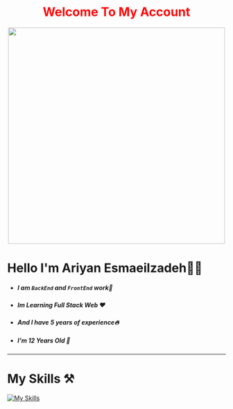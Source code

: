 <h1 align="center" style="color:red;">Welcome To My Account</h1>

<div align="center">
	<img width="500" radius="10px"
src="https://camo.githubusercontent.com/19db51af5f90f1b152bc0b9078f5fe97053955be5074f03f17019c70345bdcdb/68747470733a2f2f6d69726f2e6d656469756d2e636f6d2f6d61782f313336302f302a37513379765349765f7430696f4a2d5a2e676966" >
</div>


# Hello I'm Ariyan Esmaeilzadeh👩‍💻

* ##### I am `BackEnd` and `FrontEnd` work🏢
* ##### Im Learning Full Stack Web ♥️
* ##### And I have 5 years of experience🔥
* ##### I'm 12 Years Old 🌲
--- 

# My Skills ⚒️


[![My Skills](https://skillicons.dev/icons?i=js,html,css,tailwind,angular,react,net,cs,figma,rider,lua,ts,nodejs,python)](https://skillicons.dev)

